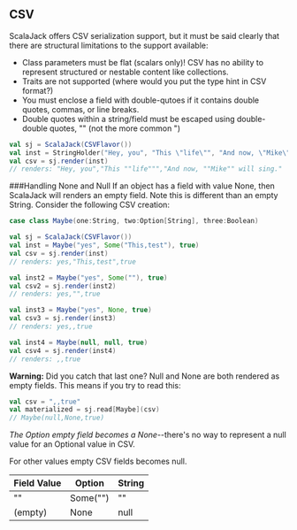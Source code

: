## CSV

ScalaJack offers CSV serialization support, but it must be said clearly that there are structural limitations to the support available:

* Class parameters must be flat (scalars only)!  CSV has no ability to represent structured or nestable content like collections.
* Traits are not supported (where would you put the type hint in CSV format?)
* You must enclose a field with double-qutoes if it contains double quotes, commas, or line breaks.
* Double quotes within a string/field must be escaped using double-double quotes, "" (not the more common \")
```scala
val sj = ScalaJack(CSVFlavor())
val inst = StringHolder("Hey, you", "This \"life\"", "And now, \"Mike\" will sing.")
val csv = sj.render(inst)
// renders: "Hey, you","This ""life""","And now, ""Mike"" will sing."
```

###Handling None and Null
If an object has a field with value None, then ScalaJack will renders an empty field.  Note this is different than an empty String.  Consider the following CSV creation:

```scala
case class Maybe(one:String, two:Option[String], three:Boolean)

val sj = ScalaJack(CSVFlavor())
val inst = Maybe("yes", Some("This,test"), true)
val csv = sj.render(inst)
// renders: yes,"This,test",true

val inst2 = Maybe("yes", Some(""), true)
val csv2 = sj.render(inst2)
// renders: yes,"",true

val inst3 = Maybe("yes", None, true)
val csv3 = sj.render(inst3)
// renders: yes,,true

val inst4 = Maybe(null, null, true)
val csv4 = sj.render(inst4)
// renders: ,,true
```

**Warning:** Did you catch that last one?  Null and None are both rendered as empty fields.  This means if you try to read this:

```scala
val csv = ",,true"
val materialized = sj.read[Maybe](csv)
// Maybe(null,None,true)
```
*The Option empty field becomes a None*--there's no way to represent a null value for an Optional value in CSV.

For other values empty CSV fields becomes null.

|Field Value |Option |String |
|------|-------|-----|
|""|Some("")  |""
|(empty)|None |null  

